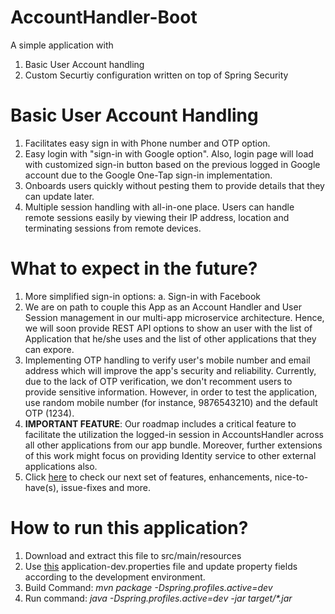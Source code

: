 # AccountHandler-Boot
A simple application with
1. Basic User Account handling
2. Custom Securtiy configuration written on top of Spring Security


# Basic User Account Handling
1. Facilitates easy sign in with Phone number and OTP option.
2. Easy login with "sign-in with  Google option". Also, login page will load with customized sign-in button based on the previous logged in Google account due to the Google One-Tap sign-in implementation.
3. Onboards users quickly without pesting them to provide details that they can update later.
4. Multiple session handling with all-in-one place. Users can handle remote sessions easily by viewing their IP address, location and terminating sessions from remote devices.

 
# What to expect in the future?
1. More simplified sign-in options:
  a. Sign-in with Facebook
2. We are on path to couple this App as an Account Handler and User Session management in our multi-app microservice architecture. Hence, we will soon provide REST API options to show an user with the list of Application that he/she uses and the list of other applications that they can expore.
3. Implementing OTP handling to verify user's mobile number and email address which will improve the app's security and reliability. Currently, due to the lack of OTP verification, we don't recomment users to provide sensitive information. However, in order to test the application, use random mobile number (for instance, 9876543210) and the default OTP (1234).
4. **IMPORTANT FEATURE**: Our roadmap includes a critical feature to facilitate the utilization the logged-in session in AccountsHandler across all other applications from our app bundle. Moreover, further extensions of this work might focus on providing Identity service to other external applications also.
5. Click [here](https://github.com/Sivakumar3695/AccountHandler-Boot/projects/1#column-18741064) to check our next set of features, enhancements, nice-to-have(s), issue-fixes and more.

# How to run this application?
1. Download and extract this file to src/main/resources
2. Use [this](https://github.com/Sivakumar3695/AccountHandler-Boot/files/8732003/application-dev.txt) application-dev.properties file and update property fields according to the development environment.
3. Build Command: _mvn package -Dspring.profiles.active=dev_
4. Run command: _java -Dspring.profiles.active=dev -jar target/*.jar_
